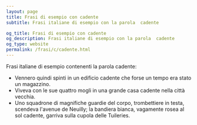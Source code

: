 ```yaml
---
layout: page
title: Frasi di esempio con cadente 
subtitle: Frasi italiane di esempio con la parola  cadente

og_title: Frasi di esempio con cadente 
og_description: Frasi italiane di esempio con la parola  cadente
og_type: website
permalink: /frasi/c/cadente.html
---
```


Frasi italiane di esempio contenenti la parola cadente:


- Vennero quindi spinti in un edificio cadente che forse un tempo era stato un magazzino.
- Viveva con le sue quattro mogli in una grande casa cadente nella città vecchia.
- Uno squadrone di magnifiche guardie del corpo, trombettiere in testa, scendeva l'avenue de Neuilly; la bandiera bianca, vagamente rosea al sol cadente, garriva sulla cupola delle Tuileries.
